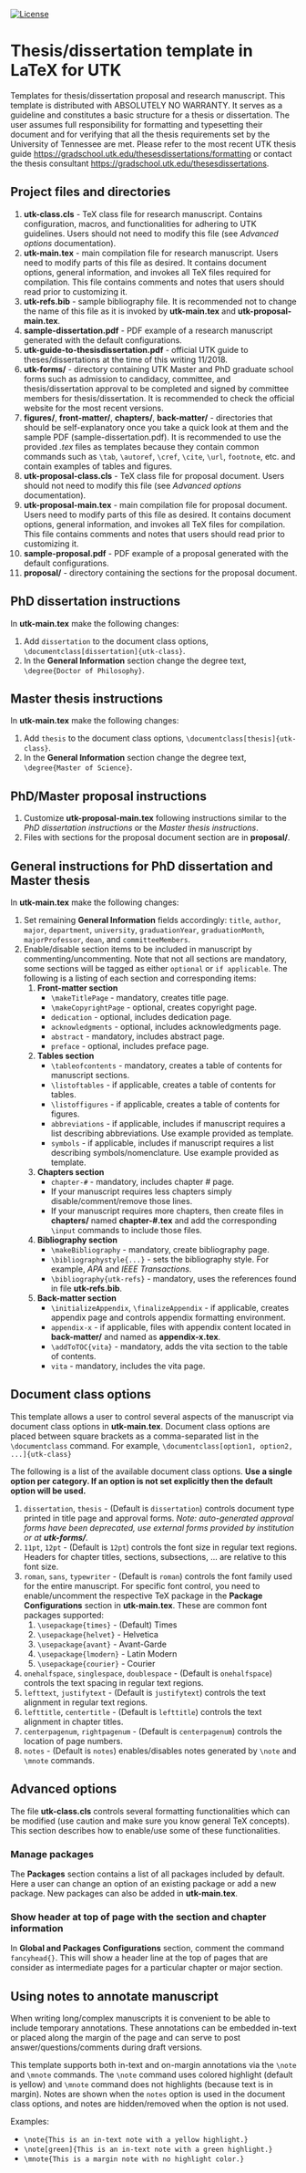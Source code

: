 [![License](https://img.shields.io/badge/license-MIT-blue.svg)](https://github.com/edponce/thesis_template/blob/master/LICENSE)


# Thesis/dissertation template in LaTeX for UTK

Templates for thesis/dissertation proposal and research manuscript. This
template is distributed with ABSOLUTELY NO WARRANTY. It serves as a guideline
and constitutes a basic structure for a thesis or dissertation. The user
assumes full responsibility for formatting and typesetting their document and
for verifying that all the thesis requirements set by the University of
Tennessee are met. Please refer to the most recent UTK thesis guide
https://gradschool.utk.edu/thesesdissertations/formatting or contact the thesis
consultant https://gradschool.utk.edu/thesesdissertations.


## Project files and directories

1. **utk-class.cls** - TeX class file for research manuscript. Contains
   configuration, macros, and functionalities for adhering to UTK guidelines.
   Users should not need to modify this file (see *Advanced options*
   documentation).
1. **utk-main.tex** - main compilation file for research manuscript. Users need
   to modify parts of this file as desired. It contains document options,
   general information, and invokes all TeX files required for compilation.
   This file contains comments and notes that users should read prior to
   customizing it.
1. **utk-refs.bib** - sample bibliography file. It is recommended not to change
   the name of this file as it is invoked by **utk-main.tex** and
   **utk-proposal-main.tex**.
1. **sample-dissertation.pdf** - PDF example of a research manuscript generated
   with the default configurations.
1. **utk-guide-to-thesisdissertation.pdf** - official UTK guide to
   theses/dissertations at the time of this writing 11/2018.
1. **utk-forms/** - directory containing UTK Master and PhD graduate school
   forms such as admission to candidacy, committee, and thesis/dissertation
   approval to be completed and signed by committee members for
   thesis/dissertation. It is recommended to check the official website for the
   most recent versions.
1. **figures/**, **front-matter/**, **chapters/**, **back-matter/** -
   directories that should be self-explanatory once you take a quick look at
   them and the sample PDF (sample-dissertation.pdf). It is recommended to use
   the provided *.tex* files as templates because they contain common commands
   such as `\tab`, `\autoref`, `\cref`, `\cite`, `\url`, `footnote`, etc.
   and contain examples of tables and figures.
1. **utk-proposal-class.cls** - TeX class file for proposal document. Users
   should not need to modify this file (see *Advanced options* documentation).
1. **utk-proposal-main.tex** - main compilation file for proposal document.
   Users need to modify parts of this file as desired. It contains document
   options, general information, and invokes all TeX files for compilation.
   This file contains comments and notes that users should read prior to
   customizing it.
1. **sample-proposal.pdf** - PDF example of a proposal generated with the
   default configurations.
1. **proposal/** - directory containing the sections for the proposal document.


## PhD dissertation instructions

In **utk-main.tex** make the following changes:
1. Add `dissertation` to the document class options,
   `\documentclass[dissertation]{utk-class}`.
1. In the **General Information** section change the degree text,
   `\degree{Doctor of Philosophy}`.


## Master thesis instructions

In **utk-main.tex** make the following changes:
1. Add `thesis` to the document class options,
   `\documentclass[thesis]{utk-class}`.
1. In the **General Information** section change the degree text,
   `\degree{Master of Science}`.


## PhD/Master proposal instructions

1. Customize **utk-proposal-main.tex** following instructions similar to the
   *PhD dissertation instructions* or the *Master thesis instructions*.
1. Files with sections for the proposal document section are in **proposal/**.


## General instructions for PhD dissertation and Master thesis

In **utk-main.tex** make the following changes:
1. Set remaining **General Information** fields accordingly: `title`,
   `author`, `major`, `department`, `university`, `graduationYear`,
   `graduationMonth`, `majorProfessor`, `dean`, and `committeeMembers`.
1. Enable/disable section items to be included in manuscript by
   commenting/uncommenting. Note that not all sections are mandatory, some
   sections will be tagged as either `optional` or `if applicable`.
   The following is a listing of each section and corresponding items:
    1. **Front-matter section**
        - `\makeTitlePage` - mandatory, creates title page.
        - `\makeCopyrightPage` - optional, creates copyright page.
        - `dedication` - optional, includes dedication page.
        - `acknowledgments` - optional, includes acknowledgments page.
        - `abstract` - mandatory, includes abstract page.
        - `preface` - optional, includes preface page.
    1. **Tables section**
        - `\tableofcontents` - mandatory, creates a table of contents for
          manuscript sections.
        - `\listoftables` - if applicable, creates a table of contents for
          tables.
        - `\listoffigures` - if applicable, creates a table of contents for
          figures.
        - `abbreviations` - if applicable, includes if manuscript requires a
          list describing abbreviations. Use example provided as template.
        - `symbols` - if applicable, includes if manuscript requires a
          list describing symbols/nomenclature. Use example provided as
          template.
    1. **Chapters section**
        - `chapter-#` - mandatory, includes chapter # page.
        - If your manuscript requires less chapters simply
          disable/comment/remove those lines.
        - If your manuscript requires more chapters, then create files in
          **chapters/** named **chapter-#.tex** and add the corresponding
          `\input` commands to include those files.
    1. **Bibliography section**
        - `\makeBibliography` - mandatory, create bibliography page.
        - `\bibliographystyle{...}` - sets the bibliography style. For example,
          *APA* and *IEEE Transactions*.
        - `\bibliography{utk-refs}` - mandatory, uses the references found in
          file **utk-refs.bib**.
    1. **Back-matter section**
        - `\initializeAppendix`, `\finalizeAppendix` - if applicable, creates
          appendix page and controls appendix formatting environment.
        - `appendix-x` - if applicable, files with appendix content located in
          **back-matter/** and named as **appendix-x.tex**.
        - `\addToTOC{vita}` - mandatory, adds the vita section to the table of
          contents.
        - `vita` - mandatory, includes the vita page.


## Document class options

This template allows a user to control several aspects of the manuscript via
document class options in **utk-main.tex**. Document class options are
placed between square brackets as a comma-separated list in the
`\documentclass` command.
For example, `\documentclass[option1, option2, ...]{utk-class}`

The following is a list of the available document class options. **Use a
single option per category. If an option is not set explicitly then the
default option will be used.**
1. `dissertation`, `thesis` - (Default is `dissertation`) controls document
   type printed in title page and approval forms. *Note: auto-generated
   approval forms have been deprecated, use external forms provided by
   institution or at **utk-forms/**.*
1. `11pt`, `12pt` - (Default is `12pt`) controls the font size in regular
   text regions. Headers for chapter titles, sections, subsections, ... are
   relative to this font size.
1. `roman`, `sans`, `typewriter` - (Default is `roman`) controls the font
   family used for the entire manuscript.
   For specific font control, you need to enable/uncomment the
   respective TeX package in the **Package Configurations** section in
   **utk-main.tex**. These are common font packages supported:
    1. `\usepackage{times}` - (Default) Times
    1. `\usepackage{helvet}` - Helvetica
    1. `\usepackage{avant}` - Avant-Garde
    1. `\usepackage{lmodern}` - Latin Modern
    1. `\usepackage{courier}` - Courier
1. `onehalfspace`, `singlespace`, `doublespace` - (Default is
   `onehalfspace`) controls the text spacing in regular text regions.
1. `lefttext`, `justifytext` - (Default is `justifytext`) controls the text
   alignment in regular text regions.
1. `lefttitle`, `centertitle` - (Default is `lefttitle`) controls the
   text alignment in chapter titles.
1. `centerpagenum`, `rightpagenum` - (Default is `centerpagenum`) controls
   the location of page numbers.
1. `notes` - (Default is `notes`) enables/disables notes
   generated by `\note` and `\mnote` commands.


## Advanced options

The file **utk-class.cls** controls several formatting functionalities which
can be modified (use caution and make sure you know general TeX concepts).
This section describes how to enable/use some of these functionalities.

### Manage packages

The **Packages** section contains a list of all packages included by default.
Here a user can change an option of an existing package or add a new package.
New packages can also be added in **utk-main.tex**.

### Show header at top of page with the section and chapter information

In **Global and Packages Configurations** section, comment the command
`fancyhead{}`. This will show a header line at the top of pages that are
consider as intermediate pages for a particular chapter or major section.


## Using notes to annotate manuscript

When writing long/complex manuscripts it is convenient to be able to include
temporary annotations. These annotations can be embedded in-text or placed
along the margin of the page and can serve to post answer/questions/comments
during draft versions.

This template supports both in-text and on-margin annotations via the `\note`
and `\mnote` commands. The `\note` command uses colored highlight (default is
yellow) and `\mnote` command does not highlights (because text is in margin).
Notes are shown when the `notes` option is used in the document class options,
and notes are hidden/removed when the option is not used.

Examples:
- `\note{This is an in-text note with a yellow highlight.}`
- `\note[green]{This is an in-text note with a green highlight.}`
- `\mnote{This is a margin note with no highlight color.}`
